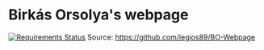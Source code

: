 # Birkás Orsolya's webpage
[![Requirements Status](https://requires.io/github/legios89/BO-Webpage/requirements.svg?branch=master)](https://requires.io/github/legios89/BO-Webpage/requirements/?branch=master)
Source: https://github.com/legios89/BO-Webpage
